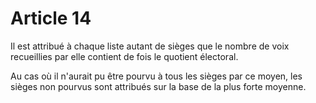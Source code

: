 # Article 14

Il est attribué à chaque liste autant de sièges que le nombre de voix recueillies par elle contient de fois le quotient électoral.

Au cas où il n'aurait pu être pourvu à tous les sièges par ce moyen, les sièges non pourvus sont attribués sur la base de la plus forte moyenne.

